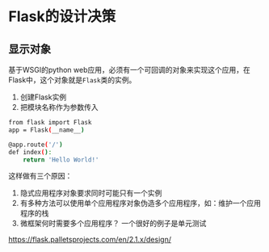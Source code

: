 # Flask的设计决策
## 显示对象
基于WSGI的python web应用，必须有一个可回调的对象来实现这个应用，在Flask中，这个对象就是`Flask`类的实例。
1. 创建Flask实例
2. 把模块名称作为参数传入
```bash
from flask import Flask
app = Flask(__name__)

@app.route('/')
def index():
    return 'Hello World!'

```

这样做有三个原因：
1. 隐式应用程序对象要求同时可能只有一个实例
2. 有多种方法可以使用单个应用程序对象伪造多个应用程序，如：维护一个应用程序的栈
3. 微框架何时需要多个应用程序？ 一个很好的例子是单元测试


https://flask.palletsprojects.com/en/2.1.x/design/